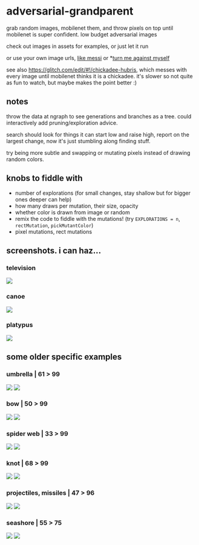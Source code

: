 # adversarial-grandparent
grab random images, mobilenet them, and throw pixels on top until mobilenet is super confident.  low budget adversarial images

check out images in assets for examples, or just let it run

or use your own image urls, [like messi](https://adversarial-grandparent.glitch.me/?url=https%3A%2F%2Fcdn.glitch.com%2F7fcf14f2-d9c4-4b34-a78e-e77543df038a%252FScreen%2520Shot%25202019-07-25%2520at%252012.26.04%2520PM.png%3Fv%3D1564071974428) or *[turn me against myself](https://adversarial-grandparent.glitch.me/?url=https%3A%2F%2Fcdn.glitch.com%2F7fcf14f2-d9c4-4b34-a78e-e77543df038a%252Fcat.png%3Fv%3D1563990068178)

see also https://glitch.com/edit/#!/chickadee-hubris, which messes with every image until mobilenet thinks it is a chickadee.  it's slower so not quite as fun to watch, but maybe makes the point better :)

## notes
throw the data at ngraph to see generations and branches as a tree.  could interactively add pruning/exploration advice.

search should look for things it can start low and raise high, report on the largest change, now it's just stumbling along finding stuff.

try being more subtle and swapping or mutating pixels instead of drawing random colors.

## knobs to fiddle with
- number of explorations (for small changes, stay shallow but for bigger ones deeper can help)
- how many draws per mutation, their size, opacity
- whether color is drawn from image or random
- remix the code to fiddle with the mutations! (try `EXPLORATIONS = n`, `rectMutation`, `pickMutantColor`)
- pixel mutations, rect mutations

## screenshots.  i can haz...
### television
![](https://cdn.glitch.com/7fcf14f2-d9c4-4b34-a78e-e77543df038a%2F300-television.png?v=1564001586808)

### canoe
![](https://cdn.glitch.com/7fcf14f2-d9c4-4b34-a78e-e77543df038a%2F300-canoe.png?v=1564001590903)

### platypus
![](https://cdn.glitch.com/7fcf14f2-d9c4-4b34-a78e-e77543df038a%2F300-platypus.png?v=1564001604227)

## some older specific examples
### umbrella | 61 > 99
![](https://cdn.glitch.com/7fcf14f2-d9c4-4b34-a78e-e77543df038a%2FScreen%20Shot%202019-07-24%20at%202.50.11%20PM.png?v=1563994426096)
![](https://cdn.glitch.com/7fcf14f2-d9c4-4b34-a78e-e77543df038a%2FScreen%20Shot%202019-07-24%20at%202.50.17%20PM.png?v=1563994425804)

### bow | 50 > 99
![](https://cdn.glitch.com/7fcf14f2-d9c4-4b34-a78e-e77543df038a%2FScreen%20Shot%202019-07-24%20at%202.51.58%20PM.png?v=1563994426235)
![](https://cdn.glitch.com/7fcf14f2-d9c4-4b34-a78e-e77543df038a%2FScreen%20Shot%202019-07-24%20at%202.52.02%20PM.png?v=1563994424766)

### spider web | 33 > 99
![](https://cdn.glitch.com/7fcf14f2-d9c4-4b34-a78e-e77543df038a%2FScreen%20Shot%202019-07-24%20at%203.22.17%20PM.png?v=1563996337732)
![](https://cdn.glitch.com/7fcf14f2-d9c4-4b34-a78e-e77543df038a%2FScreen%20Shot%202019-07-24%20at%203.22.25%20PM.png?v=1563996336730)

### knot | 68 > 99
![](https://cdn.glitch.com/7fcf14f2-d9c4-4b34-a78e-e77543df038a%2FScreen%20Shot%202019-07-24%20at%203.28.38%20PM.png?v=1563996646036)
![](https://cdn.glitch.com/7fcf14f2-d9c4-4b34-a78e-e77543df038a%2FScreen%20Shot%202019-07-24%20at%203.28.48%20PM.png?v=1563996645432)

### projectiles, missiles | 47 > 96
![](https://cdn.glitch.com/7fcf14f2-d9c4-4b34-a78e-e77543df038a%2Fmissile-before.png?v=1563994148164)
![](https://cdn.glitch.com/7fcf14f2-d9c4-4b34-a78e-e77543df038a%2Fmissile-after.png?v=1563994148224)

### seashore | 55 > 75
![](https://cdn.glitch.com/7fcf14f2-d9c4-4b34-a78e-e77543df038a%2FScreen%20Shot%202019-07-24%20at%202.53.23%20PM.png?v=1563994424658)
![](https://cdn.glitch.com/7fcf14f2-d9c4-4b34-a78e-e77543df038a%2FScreen%20Shot%202019-07-24%20at%202.53.27%20PM.png?v=1563994424721)
